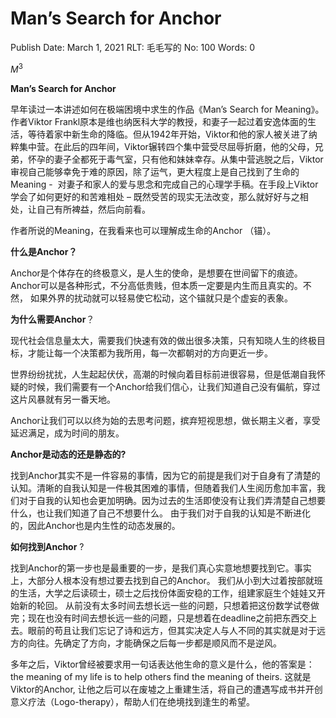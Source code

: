 # Man’s Search for Anchor

Publish Date: March 1, 2021
RLT: 毛毛写的
No: 100
Words: 0

$M^3$

**Man’s Search for Anchor**

早年读过一本讲述如何在极端困境中求生的作品《Man’s Search for Meaning》。作者Viktor Frankl原本是维也纳医科大学的教授，和妻子一起过着安逸体面的生活，等待着家中新生命的降临。但从1942年开始，Viktor和他的家人被关进了纳粹集中营。在此后的四年间，Viktor辗转四个集中营受尽屈辱折磨，他的父母，兄弟，怀孕的妻子全都死于毒气室，只有他和妹妹幸存。从集中营逃脱之后，Viktor审视自己能够幸免于难的原因，除了运气，更大程度上是自己找到了生命的Meaning -  对妻子和家人的爱与思念和完成自己的心理学手稿。在手段上Viktor学会了如何更好的和苦难相处 – 既然受苦的现实无法改变，那么就好好与之相处，让自己有所裨益，然后向前看。

作者所说的Meaning，在我看来也可以理解成生命的Anchor （锚）。

**什么是Anchor？**

Anchor是个体存在的终极意义，是人生的使命，是想要在世间留下的痕迹。Anchor可以是各种形式，不分高低贵贱，但本质一定要是内生而且真实的。不然， 如果外界的扰动就可以轻易使它松动，这个锚就只是个虚妄的表象。

**为什么需要Anchor**？

现代社会信息量太大，需要我们快速有效的做出很多决策，只有知晓人生的终极目标，才能让每一个决策都为我所用，每一次都朝对的方向更近一步。

世界纷纷扰扰，人生起起伏伏，高潮的时候向着目标前进很容易，但是低潮自我怀疑的时候，我们需要有一个Anchor给我们信心，让我们知道自己没有偏航，穿过这片风暴就有另一番天地。

Anchor让我们可以以终为始的去思考问题，摈弃短视思想，做长期主义者，享受延迟满足，成为时间的朋友。

**Anchor是动态的还是静态的?**

找到Anchor其实不是一件容易的事情，因为它的前提是我们对于自身有了清楚的认知。清晰的自我认知是一件极其困难的事情，但随着我们人生阅历愈加丰富，我们对于自我的认知也会更加明确。因为过去的生活即使没有让我们弄清楚自己想要什么，也让我们知道了自己不想要什么。 由于我们对于自我的认知是不断进化的，因此Anchor也是内生性的动态发展的。

**如何找到Anchor** ?

找到Anchor的第一步也是最重要的一步，是我们真心实意地想要找到它。事实上，大部分人根本没有想过要去找到自己的Anchor。 我们从小到大过着按部就班的生活，大学之后读硕士，硕士之后找份体面安稳的工作，组建家庭生个娃娃又开始新的轮回。 从前没有太多时间去想长远一些的问题，只想着把这份数学试卷做完；现在也没有时间去想长远一些的问题，只是想着在deadline之前把东西交上去。眼前的苟且让我们忘记了诗和远方，但其实决定人与人不同的其实就是对于远方的向往。先确定了方向，才能确保之后每一步都是顺风而不是逆风。

多年之后，Viktor曾经被要求用一句话表达他生命的意义是什么，他的答案是：the meaning of my life is to help others find the meaning of theirs. 这就是Viktor的Anchor, 让他之后可以在废墟之上重建生活，将自己的遭遇写成书并开创意义疗法（Logo-therapy），帮助人们在绝境找到逢生的希望。